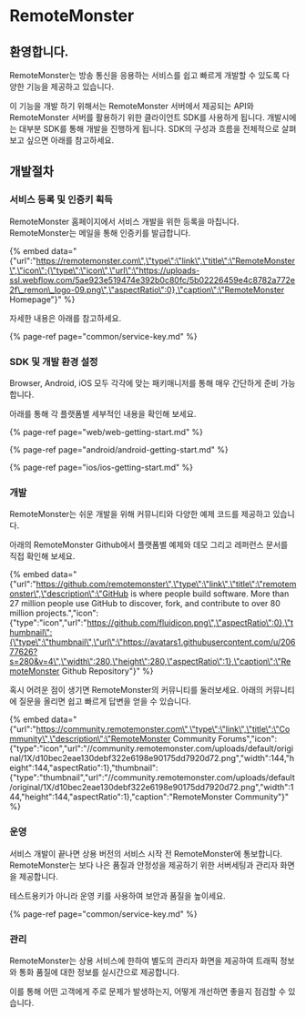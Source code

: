 # RemoteMonster

## **환영합니다.**

RemoteMonster는 방송 통신을 응용하는 서비스를 쉽고 빠르게 개발할 수 있도록 다양한 기능을 제공하고 있습니다.

이 기능을 개발 하기 위해서는 RemoteMonster 서버에서 제공되는 API와 RemoteMonster 서버를 활용하기 위한 클라이언트 SDK를 사용하게 됩니다. 개발시에는 대부분 SDK를 통해 개발을 진행하게 됩니다. SDK의 구성과 흐름을 전체적으로 살펴보고 싶으면 아래를 참고하세요.

## 개발절차

### 서비스 등록 및 인증키 획득

RemoteMonster 홈페이지에서 서비스 개발을 위한 등록을 마칩니다. RemoteMonster는 메일을 통해 인증키를 발급합니다.

{% embed data="{\"url\":\"https://remotemonster.com\",\"type\":\"link\",\"title\":\"RemoteMonster\",\"icon\":{\"type\":\"icon\",\"url\":\"https://uploads-ssl.webflow.com/5ae923e519474e392b0c80fc/5b02226459e4c8782a772e2f\_remon\_logo-09.png\",\"aspectRatio\":0},\"caption\":\"RemoteMonster Homepage\"}" %}

자세한 내용은 아래를 참고하세요.

{% page-ref page="common/service-key.md" %}

### SDK 및 개발 환경 설정

Browser, Android, iOS 모두 각각에 맞는 패키매니저를 통해 매우 간단하게 준비 가능합니다.

아래를 통해 각 플랫폼별 세부적인 내용을 확인해 보세요.

{% page-ref page="web/web-getting-start.md" %}

{% page-ref page="android/android-getting-start.md" %}

{% page-ref page="ios/ios-getting-start.md" %}

### 개발

RemoteMonster는 쉬운 개발을 위해 커뮤니티와 다양한 예제 코드를 제공하고 있습니다.

아래의 RemoteMonster Github에서 플랫폼별 예제와 데모 그리고 레퍼런스 문서를 직접 확인해 보세요.

{% embed data="{\"url\":\"https://github.com/remotemonster\",\"type\":\"link\",\"title\":\"remotemonster\",\"description\":\"GitHub is where people build software. More than 27 million people use GitHub to discover, fork, and contribute to over 80 million projects.\",\"icon\":{\"type\":\"icon\",\"url\":\"https://github.com/fluidicon.png\",\"aspectRatio\":0},\"thumbnail\":{\"type\":\"thumbnail\",\"url\":\"https://avatars1.githubusercontent.com/u/20677626?s=280&v=4\",\"width\":280,\"height\":280,\"aspectRatio\":1},\"caption\":\"RemoteMonster Github Repository\"}" %}

혹시 어려운 점이 생기면 RemoteMonster의 커뮤니티를 둘러보세요. 아래의 커뮤니티에 질문을 올리면 쉽고 빠르게 답변을 얻을 수 있습니다.

{% embed data="{\"url\":\"https://community.remotemonster.com\",\"type\":\"link\",\"title\":\"Community\",\"description\":\"RemoteMonster Community Forums\",\"icon\":{\"type\":\"icon\",\"url\":\"//community.remotemonster.com/uploads/default/original/1X/d10bec2eae130debf322e6198e90175dd7920d72.png\",\"width\":144,\"height\":144,\"aspectRatio\":1},\"thumbnail\":{\"type\":\"thumbnail\",\"url\":\"//community.remotemonster.com/uploads/default/original/1X/d10bec2eae130debf322e6198e90175dd7920d72.png\",\"width\":144,\"height\":144,\"aspectRatio\":1},\"caption\":\"RemoteMonster Community\"}" %}

### 운영

서비스 개발이 끝나면 상용 버전의 서비스 시작 전 RemoteMonster에 통보합니다. RemoteMonster는 보다 나은 품질과 안정성을 제공하기 위한 서버세팅과 관리자 화면을 제공합니다.

테스트용키가 아니라 운영 키를 사용하여 보안과 품질을 높이세요.

{% page-ref page="common/service-key.md" %}

### 관리

RemoteMonster는 상용 서비스에 한하여 별도의 관리자 화면을 제공하여 트래픽 정보와 통화 품질에 대한 정보를 실시간으로 제공합니다.

이를 통해 어떤 고객에게 주로 문제가 발생하는지, 어떻게 개선하면 좋을지 점검할 수 있습니다.

